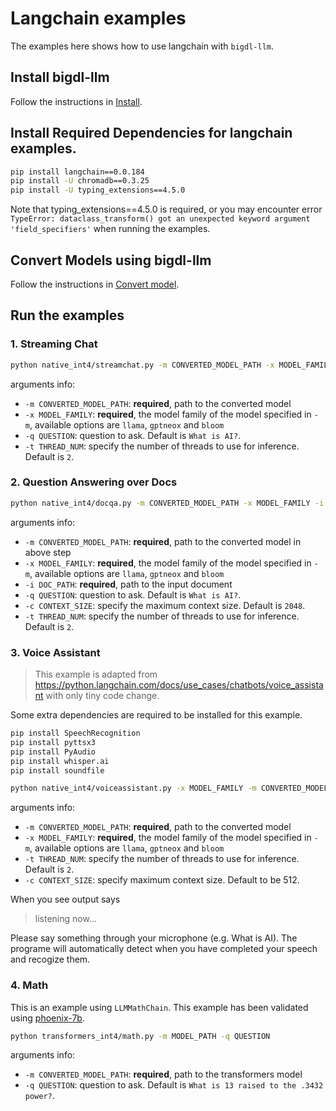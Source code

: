 # Langchain examples

The examples here shows how to use langchain with `bigdl-llm`.

## Install bigdl-llm
Follow the instructions in [Install](https://github.com/intel-analytics/BigDL/tree/main/python/llm#install).

## Install Required Dependencies for langchain examples. 

```bash
pip install langchain==0.0.184
pip install -U chromadb==0.3.25
pip install -U typing_extensions==4.5.0
```

Note that typing_extensions==4.5.0 is required, or you may encounter error `TypeError: dataclass_transform() got an unexpected keyword argument 'field_specifiers'` when running the examples. 


## Convert Models using bigdl-llm
Follow the instructions in [Convert model](https://github.com/intel-analytics/BigDL/tree/main/python/llm#convert-model).


## Run the examples

### 1. Streaming Chat

```bash
python native_int4/streamchat.py -m CONVERTED_MODEL_PATH -x MODEL_FAMILY -q QUESTION -t THREAD_NUM
```
arguments info:
- `-m CONVERTED_MODEL_PATH`: **required**, path to the converted model
- `-x MODEL_FAMILY`: **required**, the model family of the model specified in `-m`, available options are `llama`, `gptneox` and `bloom`
- `-q QUESTION`: question to ask. Default is `What is AI?`.
- `-t THREAD_NUM`: specify the number of threads to use for inference. Default is `2`.

### 2. Question Answering over Docs
```bash
python native_int4/docqa.py -m CONVERTED_MODEL_PATH -x MODEL_FAMILY -i DOC_PATH -q QUESTION -c CONTEXT_SIZE -t THREAD_NUM
```
arguments info:
- `-m CONVERTED_MODEL_PATH`: **required**, path to the converted model in above step
- `-x MODEL_FAMILY`: **required**, the model family of the model specified in `-m`, available options are `llama`, `gptneox` and `bloom`
- `-i DOC_PATH`: **required**, path to the input document
- `-q QUESTION`: question to ask. Default is `What is AI?`.
- `-c CONTEXT_SIZE`: specify the maximum context size. Default is `2048`.
- `-t THREAD_NUM`: specify the number of threads to use for inference. Default is `2`.

### 3. Voice Assistant
> This example is adapted from https://python.langchain.com/docs/use_cases/chatbots/voice_assistant with only tiny code change.

Some extra dependencies are required to be installed for this example.
```bash
pip install SpeechRecognition
pip install pyttsx3
pip install PyAudio
pip install whisper.ai
pip install soundfile
```

```bash
python native_int4/voiceassistant.py -x MODEL_FAMILY -m CONVERTED_MODEL_PATH -t THREAD_NUM -c CONTEXT_SIZE
```

arguments info:
- `-m CONVERTED_MODEL_PATH`: **required**, path to the converted model
- `-x MODEL_FAMILY`: **required**, the model family of the model specified in `-m`, available options are `llama`, `gptneox` and `bloom`
- `-t THREAD_NUM`: specify the number of threads to use for inference. Default is `2`.
- `-c CONTEXT_SIZE`: specify maximum context size. Default to be 512.

When you see output says
> listening now...

Please say something through your microphone (e.g. What is AI). The programe will automatically detect when you have completed your speech and recogize them.

### 4. Math

This is an example using `LLMMathChain`. This example has been validated using [phoenix-7b](https://huggingface.co/FreedomIntelligence/phoenix-inst-chat-7b).

```bash
python transformers_int4/math.py -m MODEL_PATH -q QUESTION
```
arguments info:
- `-m CONVERTED_MODEL_PATH`: **required**, path to the transformers model
- `-q QUESTION`: question to ask. Default is `What is 13 raised to the .3432 power?`.

